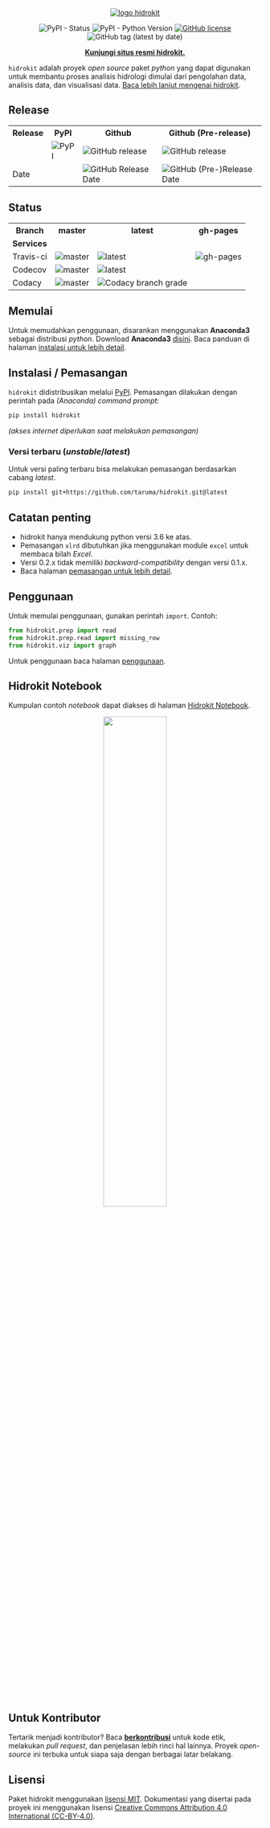 
<div align="center">
<a href="https://taruma.github.io/hidrokit"><img src="https://taruma.github.io/hidrokit/assets/images/presskit/hidrokit-800x200.jpg" alt="logo hidrokit"></a><br>

![PyPI - Status](https://img.shields.io/pypi/status/hidrokit.svg)
![PyPI - Python Version](https://img.shields.io/pypi/pyversions/hidrokit.svg)
[![GitHub license](https://img.shields.io/github/license/taruma/hidrokit.svg)](https://github.com/taruma/hidrokit/blob/master/LICENSE)
![GitHub tag (latest by date)](https://img.shields.io/github/tag-date/taruma/hidrokit.svg?label=recent%20version)

<a href="https://taruma.github.io/hidrokit"><b>Kunjungi situs resmi hidrokit.</b></a>
</div>

`hidrokit` adalah proyek _open source_ paket *python* yang dapat digunakan untuk membantu proses analisis hidrologi dimulai dari pengolahan data, analisis data, dan visualisasi data. [Baca lebih lanjut mengenai hidrokit](https://taruma.github.io/hidrokit/tentang-hidrokit).

## Release

<table>
  <tr align="center">
    <th>Release</th>
    <th>PyPI</th>
    <th>Github</th>
    <th>Github (Pre-release)</th>
  </tr>
  <tr>
    <td></td>
    <td><img alt="PyPI" src="https://img.shields.io/pypi/v/hidrokit.svg?logo=pypi"></td>
    <td><img alt="GitHub release" src="https://img.shields.io/github/release/taruma/hidrokit.svg?logo=github"></td>
    <td><img alt="GitHub release" src="https://img.shields.io/github/release-pre/taruma/hidrokit.svg?logo=github"></td>
  </tr>
  <tr>
    <td>Date</td>
    <td></td>
    <td><img alt="GitHub Release Date" src="https://img.shields.io/github/release-date/taruma/hidrokit.svg?logo=github"></td>
    <td><img alt="GitHub (Pre-)Release Date" src="https://img.shields.io/github/release-date-pre/taruma/hidrokit.svg?logo=github"></td>
  </tr>

</table>


## Status

<table>
  <tr align="center">
    <th>Branch</th>
    <th>master</th>
    <th>latest</th>
    <th>gh-pages</th>
  </tr>
  <tr>
    <td><b>Services</b></td>
    <td></td>
    <td></td>
    <td></td>
  </tr>
  <tr>
    <td>Travis-ci</td>
    <td><img alt="master" src="https://img.shields.io/travis/taruma/hidrokit/master.svg?label=build&logo=travis"></td>
    <td><img alt="latest" src="https://img.shields.io/travis/taruma/hidrokit/latest.svg?label=build&logo=travis"></td>
    <td><img alt="gh-pages" src="https://img.shields.io/travis/taruma/hidrokit/gh-pages.svg?label=build&logo=travis"></td>
  </tr>
  <tr>
    <td>Codecov</td>
    <td><img alt="master" src="https://img.shields.io/codecov/c/github/taruma/hidrokit/master.svg?logo=codecov"></td>
    <td><img alt="latest" src="https://img.shields.io/codecov/c/github/taruma/hidrokit/latest.svg?logo=codecov"></td>
    <td></td>
  </tr>
  <tr>
    <td>Codacy</td>
    <td><img alt="master" src="https://img.shields.io/codacy/grade/4e7531e009dc49d682b4e1049be7971c/master.svg?logo=codacy"></td>
    <td><img alt="Codacy branch grade" src="https://img.shields.io/codacy/grade/4e7531e009dc49d682b4e1049be7971c/latest.svg?logo=codacy"></td>
    <td></td>
  </tr>
</table>

## Memulai

Untuk memudahkan penggunaan, disarankan menggunakan **Anaconda3** sebagai distribusi *python*. Download **Anaconda3** [disini](https://www.anaconda.com/download/). Baca panduan di halaman [instalasi untuk lebih detail](https://taruma.github.io/hidrokit/panduan/instalasi).

## Instalasi / Pemasangan

`hidrokit` didistribusikan melalui [PyPI](https://pypi.org/). Pemasangan dilakukan dengan perintah pada _(Anaconda) command prompt_:

```bash
pip install hidrokit
```
*(akses internet diperlukan saat melakukan pemasangan)*

### Versi terbaru (_unstable_/_latest_)

Untuk versi paling terbaru bisa melakukan pemasangan berdasarkan cabang _latest_.
```bash
pip install git+https://github.com/taruma/hidrokit.git@latest
```

## Catatan penting
- hidrokit hanya mendukung python versi 3.6 ke atas.
- Pemasangan `xlrd` dibutuhkan jika menggunakan module `excel` untuk membaca bilah _Excel_.
- Versi 0.2.x tidak memiliki *backward-compatibility* dengan versi 0.1.x.
- Baca halaman [pemasangan untuk lebih detail](https://taruma.github.io/hidrokit/panduan/instalasi).

## Penggunaan

Untuk memulai penggunaan, gunakan perintah `import`. Contoh:

```python
from hidrokit.prep import read
from hidrokit.prep.read import missing_row
from hidrokit.viz import graph
```

Untuk penggunaan baca halaman [penggunaan](https://taruma.github.io/hidrokit/panduan/penggunaan).

## Hidrokit Notebook

Kumpulan contoh _notebook_ dapat diakses di halaman [Hidrokit Notebook](https://taruma.github.io/hidrokit-nb/).

<div align="center">
<a href="https://taruma.github.io/hidrokit-nb"><img src="https://taruma.github.io/hidrokit-nb/assets/images/hidrokit-nb-800x200.jpg" width="50%"></a>
</div>

## Untuk Kontributor

Tertarik menjadi kontributor? Baca [**berkontribusi**](https://taruma.github.io/hidrokit/berkontribusi) untuk kode etik, melakukan _pull request_, dan penjelasan lebih rinci hal lainnya. Proyek _open-source_ ini terbuka untuk siapa saja dengan berbagai latar belakang.

## Lisensi

Paket hidrokit menggunakan [lisensi MIT](LICENSE.txt). Dokumentasi yang disertai pada proyek ini menggunakan lisensi [Creative Commons Attribution 4.0 International (CC-BY-4.0)](https://creativecommons.org/licenses/by/4.0/deed.id). 
